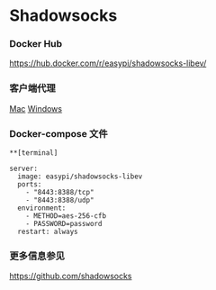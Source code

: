 <!-- toc -->

# Shadowsocks

### Docker Hub
  
  https://hub.docker.com/r/easypi/shadowsocks-libev/

### 客户端代理


[Mac](https://github.com/shadowsocks/shadowsocks-iOS/wiki/Shadowsocks-for-OSX-%E5%B8%AE%E5%8A%A9)
[Windows](https://github.com/shadowsocks/shadowsocks-windows/releases)


### Docker-compose 文件

```
**[terminal]

server:
  image: easypi/shadowsocks-libev
  ports:
    - "8443:8388/tcp"
    - "8443:8388/udp"
  environment:
    - METHOD=aes-256-cfb
    - PASSWORD=password
  restart: always
```

### 更多信息参见

https://github.com/shadowsocks